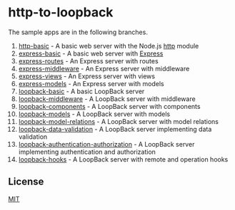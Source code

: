 # http-to-loopback

The sample apps are in the following branches.

1. [http-basic](https://github.com/hacksparrow/http-to-loopback/tree/http-basic) - A basic web server with the Node.js [http](https://nodejs.org/api/http.html) module
2. [express-basic](https://github.com/hacksparrow/http-to-loopback/tree/express-basic) - A basic web server with [Express](https://www.npmjs.com/package/express)
3. [express-routes](https://github.com/hacksparrow/http-to-loopback/tree/express-routes) - An Express server with routes
4. [express-middleware](https://github.com/hacksparrow/http-to-loopback/tree/express-middleware) - An Express server with middleware
5. [express-views](https://github.com/hacksparrow/http-to-loopback/tree/express-views) - An Express server with views
6. [express-models](https://github.com/hacksparrow/http-to-loopback/tree/express-models) - An Express server with models
7. [loopback-basic](https://github.com/hacksparrow/http-to-loopback/tree/loopback-basic) - A basic LoopBack server
8. [loopback-middleware](https://github.com/hacksparrow/http-to-loopback/tree/loopback-middleware]) - A LoopBack server with middleware
9. [loopback-components](https://github.com/hacksparrow/http-to-loopback/tree/loopback-components) - A LoopBack server with components
10. [loopback-models](https://github.com/hacksparrow/http-to-loopback/tree/loopback-models) - A LoopBack server with models
11. [loopback-model-relations](https://github.com/hacksparrow/http-to-loopback/tree/loopback-model-relations) - A LoopBack server with model relations
12. [loopback-data-validation](https://github.com/hacksparrow/http-to-loopback/tree/loopback-data-validation) - A LoopBack server implementing data validation
13. [loopback-authentication-authorization](https://github.com/hacksparrow/http-to-loopback/tree/loopback-authentication-authorization) - A LoopBack server implementing authentication and authorization
14. [loopback-hooks](https://github.com/hacksparrow/http-to-loopback/tree/loopback-hooks) - A LoopBack server with remote and operation hooks

## License

[MIT](LICENSE)
